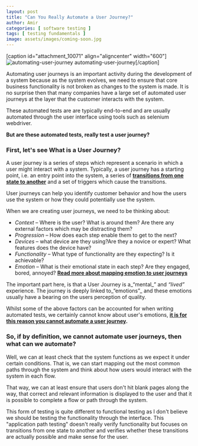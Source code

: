 ```yaml
---
layout: post
title: "Can You Really Automate a User Journey?"
author: Amir
categories: [ software testing ]
tags: [ testing fundamentals ]
image: assets/images/coming-soon.jpg
---
```


[caption id="attachment_10071" align="aligncenter" width="600"]![automating-user-journey](http://69.164.212.71/wp-content/uploads/2015/02/automating-user-journey.jpg) automating-user-journey[/caption]

Automating user journeys is an important activity during the development of a system because as the system evolves, we need to ensure that core business functionality is not broken as changes to the system is made. It is no surprise then that many companies have a large set of automated user journeys at the layer that the customer interacts with the system.

These automated tests are are typically end-to-end and are usually automated through the user interface using tools such as selenium webdriver.

**But are these automated tests, really test a user journey?**

### First, let's see What is a User Journey?

A user journey is a series of steps which represent a scenario in which a user might interact with a system. Typically, a user journey has a starting point, i.e. an entry point into the system, a series of **[transitions from one state to another](http://www.testingexcellence.com/state-transition-testing/ "state transition testing")** and a set of triggers which cause the transitions.

User journeys can help you identify customer behavior and how the users use the system or how they could potentially use the system.

When we are creating user journeys, we need to be thinking about:

*   _Context_ – Where is the user? What is around them? Are there any external factors which may be distracting them?
*   _Progression_ – How does each step enable them to get to the next?
*   _Devices_ – what device are they using?Are they a novice or expert? What features does the device have?
*   _Functionality_ – What type of functionality are they expecting? Is it achievable?
*   _Emotion_ – What is their emotional state in each step? Are they engaged, bored, annoyed? **[Read more about mapping emotion to user journeys](http://theuxreview.co.uk/driving-more-valuable-customer-journeys-with-emotion-mapping-part-1/ "Driving more valuable customer journeys with emotion mapping – Part 1")**

The important part here, is that a User Journey is a_“mental_” and _“lived”_ experience. The journey is deeply linked to_“emotions”_ and these emotions usually have a bearing on the users perception of quality.

Whilst some of the above factors can be accounted for when writing automated tests, we certainly cannot know about user's emotions, **[it is for this reason you cannot automate a user journey](https://tobythetesterblog.wordpress.com/2015/02/17/you-cannot-automate-a-user-journey-test/ "you cannot automate a user journey").**

### So, if by definition, we cannot automate user journeys, then what can we automate?

Well, we can at least check that the system functions as we expect it under certain conditions. That is, we can start mapping out the most common paths through the system and think about how users would interact with the system in each flow.

That way, we can at least ensure that users don't hit blank pages along the way, that correct and relevant information is displayed to the user and that it is possible to complete a flow or path through the system.

This form of testing is quite different to functional testing as I don't believe we should be testing the functionality through the interface. This "application path testing" doesn't really verify functionality but focuses on transitions from one state to another and verifies whether these transitions are actually possible and make sense for the user.